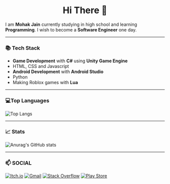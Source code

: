 <h1 align="center">Hi There 👋</h1>

I am **Mohak Jain** currently studying in high school and learning **Programming**. I wish to become a **Software Engineer** one day.
___

### 📚 Tech Stack

- **Game Development** with **C#** using **Unity Game Engine** 
- HTML, CSS and Javascript
- **Android Development** with **Android Studio**
- Python
- Making Roblox games with **Lua**

___

### 💻Top Languages
![Top Langs](https://github-readme-stats.vercel.app/api/top-langs/?username=mohakdev&layout=compact&theme=react)
___

### 📈 Stats
![Anurag's GitHub stats](https://github-readme-stats.vercel.app/api?username=mohakdev&show_icons=true&theme=react)
___

### 📫 SOCIAL
[![Itch.io](https://img.shields.io/badge/Itch-%23FF0B34.svg?style=for-the-badge&logo=Itch.io&logoColor=white)](https://radiantgames.itch.io/)
[![Gmail](https://img.shields.io/badge/Gmail-D14836?style=for-the-badge&logo=gmail&logoColor=white)](https://mail.google.com/mail/?view=cm&to=mohakj500@gmail.com)
[![Stack Overflow](https://img.shields.io/badge/-Stackoverflow-FE7A16?style=for-the-badge&logo=stack-overflow&logoColor=white)](https://stackoverflow.com/users/20568825/mohak-jain)
[![Play Store](https://img.shields.io/badge/Google_Play-414141?style=for-the-badge&logo=google-play&logoColor=white)](https://play.google.com/store/apps/dev?id=8686453862448820235)

